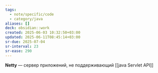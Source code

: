 ```yaml
---
tags:
  - note/specific/code
  - category/java
aliases: []
deck: obsidian::work
created: 2025-06-03 10:32:50+03:00
updated: 2025-06-11T08:45:14+03:00
sr-due: 2025-07-04
sr-interval: 23
sr-ease: 290
---
```


**Netty**
—
сервер приложений, не поддерживающий [[java Servlet API]]
